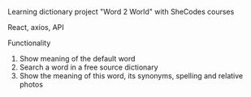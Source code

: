 
Learning dictionary project "Word 2 World" with SheCodes courses

React, axios, API

Functionality

1. Show meaning of the default word
2. Search a word in a free source dictionary
3. Show the meaning of this word, its synonyms, spelling and relative photos
